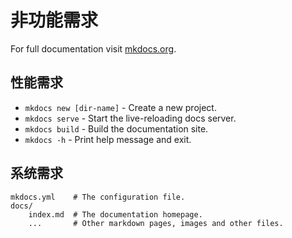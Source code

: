 # 非功能需求

For full documentation visit [mkdocs.org](https://www.mkdocs.org).

## 性能需求

* `mkdocs new [dir-name]` - Create a new project.
* `mkdocs serve` - Start the live-reloading docs server.
* `mkdocs build` - Build the documentation site.
* `mkdocs -h` - Print help message and exit.

## 系统需求

    mkdocs.yml    # The configuration file.
    docs/
        index.md  # The documentation homepage.
        ...       # Other markdown pages, images and other files.
